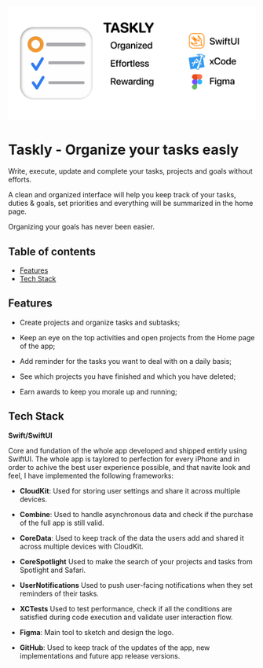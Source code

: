 
![Logo](Taskly/Assets.xcassets/taskly-icon.imageset/Taskly-banner.png)

# Taskly - Organize your tasks easly

Write, execute, update and complete your tasks, projects and goals without efforts.

A clean and organized interface will help you keep track of your tasks, duties & goals, set priorities and everything will be summarized in the home page.

Organizing your goals has never been easier.
## Table of contents
* [Features](#features)
* [Tech Stack](#tech-stack)


## Features

- Create projects and organize tasks and subtasks;

- Keep an eye on the top activities and open projects from the Home page of the app;

- Add reminder for the tasks you want to deal with on a daily basis; 

- See which projects you have finished and which you have deleted;

- Earn awards to keep you morale up and running; 
## Tech Stack

**Swift/SwiftUI**

Core and fundation of the whole app developed and shipped entirly using SwiftUI. 
The whole app is taylored to perfection for every iPhone and 
in order to achive the best user experience possible, and that navite look and feel, I have implemented the following frameworks:

- **CloudKit**:
    Used for storing user settings and share it across multiple devices.    

- **Combine**:
    Used to handle asynchronous data and check if the purchase of the full app is still valid.

- **CoreData**:
    Used to keep track of the data the users add and shared it across multiple devices with CloudKit.

- **CoreSpotlight**
    Used to make the search of your projects and tasks from Spotlight and Safari.

- **UserNotifications**
    Used to push user-facing notifications when they set reminders of their tasks.

- **XCTests**
    Used to test performance, check if all the conditions are satisfied during code execution and validate user interaction flow.

- **Figma**:
    Main tool to sketch and design the logo.

- **GitHub**:
    Used to keep track of the updates of the app, new implementations and future app release versions.

